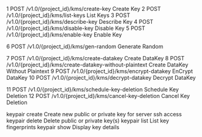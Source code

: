 1	POST /v1.0/{project_id}/kms/create-key	Create Key
2	POST /v1.0/{project_id}/kms/list-keys	List Keys
3	POST /v1.0/{project_id}/kms/describe-key	Describe Key
4	POST /v1.0/{project_id}/kms/disable-key	Disable Key
5	POST /v1.0/{project_id}/kms/enable-key	Enable Key

6	POST /v1.0/{project_id}/kms/gen-random	Generate Random


7	POST /v1.0/{project_id}/kms/create-datakey	Create DataKey
8	POST /v1.0/{project_id}/kms/create-datakey-without-plaintext	Create DataKey Without Plaintext
9	POST /v1.0/{project_id}/kms/encrypt-datakey	EnCrypt DataKey
10	POST /v1.0/{project_id}/kms/decrypt-datakey	Decrypt DataKey

11	POST /v1.0/{project_id}/kms/schedule-key-deletion	Schedule Key Deletion
12	POST /v1.0/{project_id}/kms/cancel-key-deletion	Cancel Key Deletion


  keypair create  Create new public or private key for server ssh access
  keypair delete  Delete public or private key(s)
  keypair list   List key fingerprints
  keypair show   Display key details
